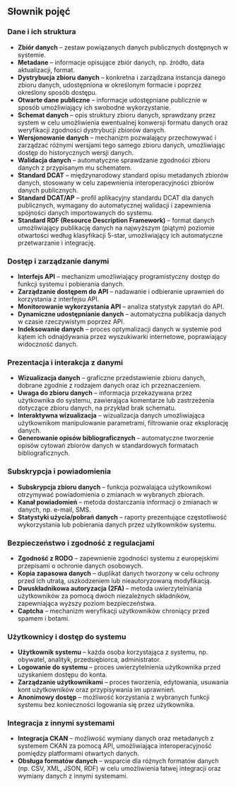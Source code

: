 ## Słownik pojęć

### Dane i ich struktura

- **Zbiór danych** – zestaw powiązanych danych publicznych dostępnych w systemie.
- **Metadane** – informacje opisujące zbiór danych, np. źródło, data aktualizacji, format.
- **Dystrybucja zbioru danych** – konkretna i zarządzana instancja danego zbioru danych, udostępniona w określonym formacie i poprzez określony sposób dostępu.
- **Otwarte dane publiczne** – informacje udostępniane publicznie w sposób umożliwiający ich swobodne wykorzystanie.
- **Schemat danych** – opis struktury zbioru danych, sprawdzany przez system w celu umożliwienia ewentualnej konwersji formatu danych oraz weryfikacji zgodności dystrybucji zbiorów danych.
- **Wersjonowanie danych** – mechanizm pozwalający przechowywać i zarządzać różnymi wersjami tego samego zbioru danych, umożliwiając dostęp do historycznych wersji danych.
- **Walidacja danych** – automatyczne sprawdzanie zgodności zbioru danych z przypisanym mu schematem.
- **Standard DCAT** – międzynarodowy standard opisu metadanych zbiorów danych, stosowany w celu zapewnienia interoperacyjności zbiorów danych publicznych.
- **Standard DCAT/AP** – profil aplikacyjny standardu DCAT dla danych publicznych, wymagany do automatycznej walidacji i zapewnienia spójności danych importowanych do systemu.
- **Standard RDF (Resource Description Framework)** – format danych umożliwiający publikację danych na najwyższym (piątym) poziomie otwartości według klasyfikacji 5-star, umożliwiający ich automatyczne przetwarzanie i integrację.

### Dostęp i zarządzanie danymi

- **Interfejs API** – mechanizm umożliwiający programistyczny dostęp do funkcji systemu i pobierania danych.
- **Zarządzanie dostępem do API** – nadawanie i odbieranie uprawnień do korzystania z interfejsu API.
- **Monitorowanie wykorzystania API** – analiza statystyk zapytań do API.
- **Dynamiczne udostępnianie danych** – automatyczna publikacja danych w czasie rzeczywistym poprzez API.
- **Indeksowanie danych** – proces optymalizacji danych w systemie pod kątem ich odnajdywania przez wyszukiwarki internetowe, poprawiający widoczność danych.

### Prezentacja i interakcja z danymi

- **Wizualizacja danych** – graficzne przedstawienie zbioru danych, dobrane zgodnie z rodzajem danych oraz ich przeznaczeniem.
- **Uwaga do zbioru danych** – informacja przekazywana przez użytkownika do systemu, zawierająca komentarze lub zastrzeżenia dotyczące zbioru danych, na przykład brak schematu.
- **Interaktywna wizualizacja** – wizualizacja danych umożliwiająca użytkownikom manipulowanie parametrami, filtrowanie oraz eksplorację danych.
- **Generowanie opisów bibliograficznych** – automatyczne tworzenie opisów cytowań zbiorów danych w standardowych formatach bibliograficznych.

### Subskrypcja i powiadomienia

- **Subskrypcja zbioru danych** – funkcja pozwalająca użytkownikowi otrzymywać powiadomienia o zmianach w wybranych zbiorach.
- **Kanał powiadomień** – metoda dostarczania informacji o zmianach w danych, np. e-mail, SMS.
- **Statystyki użycia/pobrań danych** – raporty prezentujące częstotliwość wykorzystania lub pobierania danych przez użytkowników systemu.

### Bezpieczeństwo i zgodność z regulacjami

- **Zgodność z RODO** – zapewnienie zgodności systemu z europejskimi przepisami o ochronie danych osobowych.
- **Kopia zapasowa danych** – duplikat danych tworzony w celu ochrony przed ich utratą, uszkodzeniem lub nieautoryzowaną modyfikacją.
- **Dwuskładnikowa autoryzacja (2FA)** – metoda uwierzytelniania użytkowników za pomocą dwóch niezależnych składników, zapewniająca wyższy poziom bezpieczeństwa.
- **Captcha** – mechanizm weryfikacji użytkowników chroniący przed spamem i botami.

### Użytkownicy i dostęp do systemu

- **Użytkownik systemu** – każda osoba korzystająca z systemu, np. obywatel, analityk, przedsiębiorca, administrator.
- **Logowanie do systemu** – proces uwierzytelnienia użytkownika przed uzyskaniem dostępu do konta.
- **Zarządzanie użytkownikami** – proces tworzenia, edytowania, usuwania kont użytkowników oraz przypisywania im uprawnień.
- **Anonimowy dostęp** – możliwość korzystania z wybranych funkcji systemu bez konieczności logowania się przez użytkownika.

### Integracja z innymi systemami

- **Integracja CKAN** – możliwość wymiany danych oraz metadanych z systemem CKAN za pomocą API, umożliwiająca interoperacyjność pomiędzy platformami otwartych danych.
- **Obsługa formatów danych** – wsparcie dla różnych formatów danych (np. CSV, XML, JSON, RDF) w celu umożliwienia łatwej integracji oraz wymiany danych z innymi systemami.
